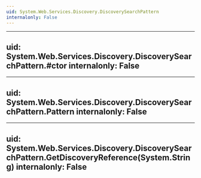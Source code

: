 ```yaml
---
uid: System.Web.Services.Discovery.DiscoverySearchPattern
internalonly: False
---
```


---
uid: System.Web.Services.Discovery.DiscoverySearchPattern.#ctor
internalonly: False
---

---
uid: System.Web.Services.Discovery.DiscoverySearchPattern.Pattern
internalonly: False
---

---
uid: System.Web.Services.Discovery.DiscoverySearchPattern.GetDiscoveryReference(System.String)
internalonly: False
---
